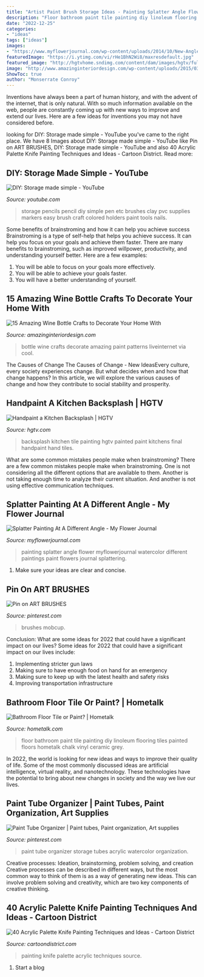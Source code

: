```yaml
---
title: "Artist Paint Brush Storage Ideas - Painting Splatter Angle Flower Myflowerjournal Watercolor Different Paintings Paint Flowers Journal Splattering"
description: "Floor bathroom paint tile painting diy linoleum flooring tiles painted floors hometalk chalk vinyl ceramic grey"
date: "2022-12-25"
categories:
- "ideas"
tags: ["ideas"]
images:
- "https://www.myflowerjournal.com/wp-content/uploads/2014/10/New-Angle-on-Splatter-Painting-myflowerjournal.jpg"
featuredImage: "https://i.ytimg.com/vi/rHe1BhN2Wi8/maxresdefault.jpg"
featured_image: "http://hgtvhome.sndimg.com/content/dam/images/hgtv/fullset/2008/12/19/0/hpojb-tile-final-s4x3.jpg.rend.hgtvcom.1280.960.suffix/1400944344603.jpeg"
image: "http://www.amazinginteriordesign.com/wp-content/uploads/2015/03/14.jpg"
ShowToc: true
author: "Monserrate Conroy"
---
```



Inventions have always been a part of human history, and with the advent of the internet, that is only natural. With so much information available on the web, people are constantly coming up with new ways to improve and extend our lives. Here are a few ideas for inventions you may not have considered before.

	

		
looking for DIY: Storage made simple - YouTube you've came to the right place. We have 8 Images about DIY: Storage made simple - YouTube like Pin on ART BRUSHES, DIY: Storage made simple - YouTube and also 40 Acrylic Palette Knife Painting Techniques and Ideas - Cartoon District. Read more:
		
    
## DIY: Storage Made Simple - YouTube

<img loading=lazy src="https://i.ytimg.com/vi/rHe1BhN2Wi8/maxresdefault.jpg" onerror="this.onerror=null;this.src='https://tse3.mm.bing.net/th?id=OIP.TmoicOBuxysHe79TJt808AHaEK&amp;pid=15.1';" alt="DIY: Storage made simple - YouTube">

_Source: youtube.com_

>storage pencils pencil diy simple pen etc brushes clay pvc supplies markers easy brush craft colored holders paint tools nails. 

	

Some benefits of brainstroming and how it can help you achieve success
Brainstroming is a type of self-help that helps you achieve success. It can help you focus on your goals and achieve them faster. There are many benefits to brainstroming, such as improved willpower, productivity, and understanding yourself better. Here are a few examples: 
1) You will be able to focus on your goals more effectively.
2) You will be able to achieve your goals faster.
3) You will have a better understanding of yourself.

    
## 15 Amazing Wine Bottle Crafts To Decorate Your Home With

<img loading=lazy src="http://www.amazinginteriordesign.com/wp-content/uploads/2015/03/14.jpg" onerror="this.onerror=null;this.src='https://tse3.mm.bing.net/th?id=OIP.gyJ47_QmOVqs-3cVtz9ftAHaKG&amp;pid=15.1';" alt="15 Amazing Wine Bottle Crafts to Decorate Your Home With">

_Source: amazinginteriordesign.com_

>bottle wine crafts decorate amazing paint patterns liveinternet via cool. 

	

The Causes of Change
The Causes of Change - New IdeasEvery culture, every society experiences change. But what decides when and how that change happens? In this article, we will explore the various causes of change and how they contribute to social stability and prosperity.

    
## Handpaint A Kitchen Backsplash | HGTV

<img loading=lazy src="http://hgtvhome.sndimg.com/content/dam/images/hgtv/fullset/2008/12/19/0/hpojb-tile-final-s4x3.jpg.rend.hgtvcom.1280.960.suffix/1400944344603.jpeg" onerror="this.onerror=null;this.src='https://tse2.mm.bing.net/th?id=OIP.Sa8Tfg6Ziz5zp6Cei4fwKQHaFj&amp;pid=15.1';" alt="Handpaint a Kitchen Backsplash | HGTV">

_Source: hgtv.com_

>backsplash kitchen tile painting hgtv painted paint kitchens final handpaint hand tiles. 

	

What are some common mistakes people make when brainstroming?
There are a few common mistakes people make when brainstroming. One is not considering all the different options that are available to them. Another is not taking enough time to analyze their current situation. And another is not using effective communication techniques.

    
## Splatter Painting At A Different Angle - My Flower Journal

<img loading=lazy src="https://www.myflowerjournal.com/wp-content/uploads/2014/10/New-Angle-on-Splatter-Painting-myflowerjournal.jpg" onerror="this.onerror=null;this.src='https://tse3.mm.bing.net/th?id=OIP.IkZxIea8KF5BvYBjos47GQHaH2&amp;pid=15.1';" alt="Splatter Painting At A Different Angle - My Flower Journal">

_Source: myflowerjournal.com_

>painting splatter angle flower myflowerjournal watercolor different paintings paint flowers journal splattering. 

	

1. Make sure your ideas are clear and concise.

    
## Pin On ART BRUSHES

<img loading=lazy src="https://i.pinimg.com/736x/10/cc/c1/10ccc104964b6638937de7c2d5207e91.jpg" onerror="this.onerror=null;this.src='https://tse2.mm.bing.net/th?id=OIP.KyVe0YjL6-wqE347xB8ViwHaNK&amp;pid=15.1';" alt="Pin on ART BRUSHES">

_Source: pinterest.com_

>brushes mobcup. 

	

Conclusion: What are some ideas for 2022 that could have a significant impact on our lives?
Some ideas for 2022 that could have a significant impact on our lives include: 
1. Implementing stricter gun laws 
2. Making sure to have enough food on hand for an emergency 
3. Making sure to keep up with the latest health and safety risks 
4. Improving transportation infrastructure 

    
## Bathroom Floor Tile Or Paint? | Hometalk

<img loading=lazy src="http://cdn-fastly.hometalk.com/media/2016/03/26/3330199/bathroom-floor-tile-or-paint-bathroom-ideas-diy-flooring.jpg?size=634x922&amp;nocrop=1" onerror="this.onerror=null;this.src='https://tse3.mm.bing.net/th?id=OIP.YL205rxcFoTxrIWjJ0VIJAHaJ3&amp;pid=15.1';" alt="Bathroom Floor Tile or Paint? | Hometalk">

_Source: hometalk.com_

>floor bathroom paint tile painting diy linoleum flooring tiles painted floors hometalk chalk vinyl ceramic grey. 

	

In 2022, the world is looking for new ideas and ways to improve their quality of life. Some of the most commonly discussed ideas are artificial intelligence, virtual reality, and nanotechnology. These technologies have the potential to bring about new changes in society and the way we live our lives.

    
## Paint Tube Organizer | Paint Tubes, Paint Organization, Art Supplies

<img loading=lazy src="https://i.pinimg.com/originals/4f/f3/67/4ff36728ee6bfceacf2e089f3bac39b2.jpg" onerror="this.onerror=null;this.src='https://tse4.mm.bing.net/th?id=OIP.B6y19cW8iHcE3GBDhjqCqAAAAA&amp;pid=15.1';" alt="Paint Tube Organizer | Paint tubes, Paint organization, Art supplies">

_Source: pinterest.com_

>paint tube organizer storage tubes acrylic watercolor organization. 

	

Creative processes: Ideation, brainstorming, problem solving, and creation
Creative processes can be described in different ways, but the most common way to think of them is as a way of generating new ideas. This can involve problem solving and creativity, which are two key components of creative thinking.

    
## 40 Acrylic Palette Knife Painting Techniques And Ideas - Cartoon District

<img loading=lazy src="http://www.cartoondistrict.com/wp-content/uploads/2019/01/Acrylic-Palette-Knife-Painting-Techniques-and-Ideas-11.jpg" onerror="this.onerror=null;this.src='https://tse4.mm.bing.net/th?id=OIP.dcpP9VL4SH0Wt1O4_vlnXgHaKR&amp;pid=15.1';" alt="40 Acrylic Palette Knife Painting Techniques and Ideas - Cartoon District">

_Source: cartoondistrict.com_

>painting knife palette acrylic techniques source. 

	

1. Start a blog

